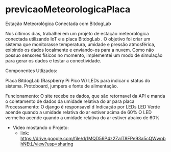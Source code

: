 # previcaoMeteorologicaPlaca

Estação Meteorológica Conectada com BitdogLab

Nos últimos dias, trabalhei em um projeto de estação meteorológica conectada utilizando IoT e a placa BitdogLab . O objetivo foi criar um sistema que monitorasse temperatura, umidade e pressão atmosférica, exibindo os dados localmente e enviando-os para a nuvem. Como não possuo sensores físicos no momento, implementei um modo de simulação para gerar os dados e testar a conectividade.

Componentes Utlizados:

Placa BitdogLab (Raspberry Pi Pico W)
LEDs para indicar o status do sistema.
Protoboard, jumpers e fonte de alimentação.

Funcionamento:
O site recebe os dados, que são retornavel da API e manda o coletamento de dados da umidade relativa do ar para placa
Processamento:
O django é responsavel d
Indicação por LEDs
LED Verde acende quando a umidade relativa do ar estiver acima de 60%
O LED vermelho acende quando a umidade relativa do ar estiver abaixo de 60%

- Video mostando o Projeto:
  - link: https://drive.google.com/file/d/1MQD56P4z2ZalT8FPe93a5cQWwpbhNEtL/view?usp=sharing

